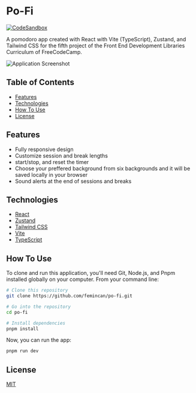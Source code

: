 # Po-Fi

[![CodeSandbox](https://img.shields.io/badge/Codesandbox-040404?style=for-the-badge&logo=codesandbox&logoColor=DBDBDB)](https://codesandbox.io/p/github/femincan/po-fi/main)

A pomodoro app created with React with Vite (TypeScript), Zustand, and Tailwind CSS for the fifth project of the Front End Development Libraries Curriculum of FreeCodeCamp.

![Application Screenshot](https://github.com/femincan/po-fi/assets/78358128/0b230fa1-3584-4e57-ae67-f11de0ecb7a5)


## Table of Contents

- [Features](#features)
- [Technologies](#technologies)
- [How To Use](#how-to-use)
- [License](#license)

## Features

- Fully responsive design
- Customize session and break lengths
- start/stop, and reset the timer
- Choose your preffered background from six backgrounds and it will be saved locally in your browser
- Sound alerts at the end of sessions and breaks

## Technologies

- [React](https://react.dev)
- [Zustand](https://zustand-demo.pmnd.rs)
- [Tailwind CSS](https://tailwindcss.com)
- [Vite](https://vitejs.dev)
- [TypeScript](https://typescriptlang.org)

## How To Use

To clone and run this application, you'll need Git, Node.js, and Pnpm installed globally on your computer. From your command line:

```bash
# Clone this repository
git clone https://github.com/femincan/po-fi.git

# Go into the repository
cd po-fi

# Install dependencies
pnpm install
```

Now, you can run the app:

```bash
pnpm run dev
```

## License

[MIT](./LICENSE)
